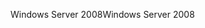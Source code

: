 <span data-ttu-id="a726f-101">Windows Server 2008</span><span class="sxs-lookup"><span data-stu-id="a726f-101">Windows Server 2008</span></span>